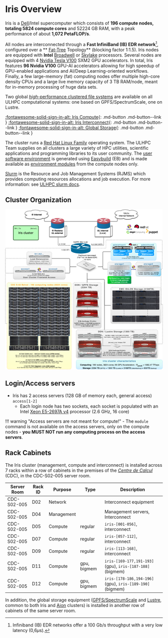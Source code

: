 # Iris Overview

Iris is a [Dell](https://www.delltechnologies.com/lb-lu/solutions/high-performance-computing/index.htm)/Intel supercomputer which consists of **196 compute nodes, totaling 5824 compute cores** and 52224 GB RAM,
with a peak performance of about **1,072 PetaFLOP/s**.

All nodes are interconnected through a **Fast InfiniBand (IB) EDR network**[^1], configured over a ** [Fat-Tree](https://clusterdesign.org/fat-trees/) Topology** (blocking factor 1:1.5).
Iris nodes are equipped with **Intel** [Broadwell](https://en.wikipedia.org/wiki/Broadwell_(microarchitecture)) or [Skylake](https://en.wikipedia.org/wiki/Skylake_(microarchitecture))  processors.
Several nodes are equipped with 4 [Nvidia Tesla V100](https://www.nvidia.com/en-us/data-center/v100/) SXM2 GPU accelerators.
In total, Iris features **96 Nvidia V100** GPU-AI accelerators allowing for high speedup of GPU-enabled applications and AI/Deep Learning-oriented workflows.
Finally,  a few large-memory (fat) computing nodes offer multiple high-core density CPUs and a large live memory capacity of 3 TB RAM/node,  meant for in-memory processing of huge data sets.

[^1]: Infiniband (IB) EDR networks offer a 100 Gb/s throughput with a very low latency (0,6$\mu$s).

Two global [_high_-performance clustered file systems](../../filesystems/index.md) are available on all ULHPC computational systems: one based on GPFS/SpectrumScale, one on Lustre.

[:fontawesome-solid-sign-in-alt: Iris Compute](compute.md){: .md-button .md-button--link } [:fontawesome-solid-sign-in-alt: Iris Interconnect](interconnect.md){: .md-button .md-button--link } [:fontawesome-solid-sign-in-alt: Global Storage](../../filesystems/index.md){: .md-button .md-button--link }

The cluster runs a [Red Hat Linux Family](https://en.wikipedia.org/wiki/Red_Hat_Enterprise_Linux_derivatives) operating system.
The ULHPC Team supplies on all clusters a large variety of HPC utilities, scientific applications and programming libraries to its user community.
The [user software environment](../../software/index.md) is generated using [Easybuild](https://easybuild.readthedocs.io) (EB) and is made available as [environment modules](../../environment/modules.md) from the compute nodes only.

[Slurm](https://slurm.schedmd.com/documentation.html) is the Resource and Job Management Systems (RJMS) which provides computing resources allocations and job execution.
For more information: see [ULHPC slurm docs](../../slurm/index.md).

## Cluster Organization

[![](images/iris_cluster_overview.png)](images/iris_cluster_overview.pdf)

## Login/Access servers

* Iris has 2 access servers (128 GB of memory each, general access) `access[1-2]`
   - Each login node has two sockets, each socket is populated with an Intel [Xeon E5-2697A v4](https://ark.intel.com/content/www/fr/fr/ark/products/91768/intel-xeon-processor-e5-2697a-v4-40m-cache-2-60-ghz.html) processor (2.6 GHz, 16 core)

!!! warning "Access servers are not meant for compute!"
    - The `module` command is not available on the access servers, only on the compute nodes
    - **you MUST NOT run any computing process on the access servers**.

## Rack Cabinets

The Iris cluster (management, compute and interconnect) is installed across 7 racks within a row of cabinets in the premises of the [_Centre de Calcul_](../../data-center/index.md) (CDC), in the CDC-S02-005 server room.

| Server Room | Rack ID | Purpose    | Type        | Description                                             |
|-------------|---------|------------|-------------|---------------------------------------------------------|
| CDC-S02-005 | D02     | Network    |             | Interconnect equipment                                  |
| CDC-S02-005 | D04     | Management |             | Management servers, Interconnect                        |
| CDC-S02-005 | D05     | Compute    | regular     | `iris-[001-056]`, interconnect                          |
| CDC-S02-005 | D07     | Compute    | regular     | `iris-[057-112]`, interconnect                          |
| CDC-S02-005 | D09     | Compute    | regular     | `iris-[113-168]`, interconnect                          |
| CDC-S02-005 | D11     | Compute    | gpu, bigmem | `iris-[169-177,191-193]`(gpu), `iris-[187-188]`(bigmem) |
| CDC-S02-005 | D12     | Compute    | gpu, bigmem | `iris-[178-186,194-196]`(gpu), `iris-[189-190]`(bigmem) |

In addition, the global storage equipment ([GPFS/SpectrumScale](../../filesystems/gpfs.md) and [Lustre](../../filesystems/lustre.md), common to both Iris and [Aion](../aion/index.md) clusters) is installed in another row of cabinets of the same server room.

